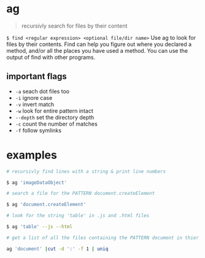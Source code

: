 # ag
> recursivly search for files by their content
  
`$ find <regular expression> <optional file/dir name>`
Use ag to look for files by their contents. Find can help you figure out where you declared a method, and/or all the places you have used a method. You can use the output of find with other programs.  

## important flags
* `-a` seach dot files too
* `-i` ignore case
* `-v` invert match 
* `-w` look for entire pattern intact
* `--depth` set the directory depth 
* `-c` count the number of matches
* `-f` follow symlinks

# examples
``` sh
# recursivly find lines with a string & print line numbers

$ ag 'imageDataObject'
```

``` sh
# search a file for the PATTERN document.createElement

$ ag 'document.createElement'
```

``` sh
# look for the string 'table' in .js and .html files

$ ag 'table' --js --html
```

``` sh
# get a list of all the files containing the PATTERN document in thier contents

ag 'document' |cut -d ':' -f 1 | uniq
```
